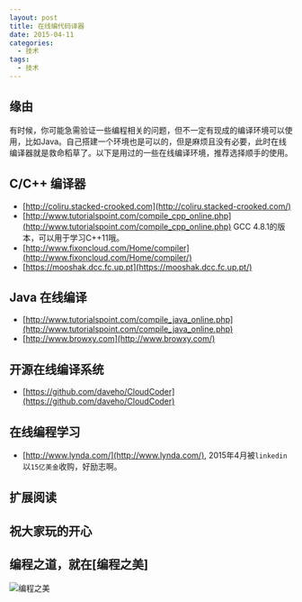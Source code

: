 ```yaml
---
layout: post
title: 在线编代码译器
date: 2015-04-11
categories:
  - 技术
tags:
  - 技术
---
```

## 缘由

有时候，你可能急需验证一些编程相关的问题，但不一定有现成的编译环境可以使用，比如Java。自己搭建一个环境也是可以的，但是麻烦且没有必要，此时在线编译器就是救命稻草了。以下是用过的一些在线编译环境，推荐选择顺手的使用。


## C/C++ 编译器

* [http://coliru.stacked-crooked.com](http://coliru.stacked-crooked.com/)
* [http://www.tutorialspoint.com/compile_cpp_online.php](http://www.tutorialspoint.com/compile_cpp_online.php) GCC 4.8.1的版本，可以用于学习C++11哦。
* [http://www.fixoncloud.com/Home/compiler](http://www.fixoncloud.com/Home/compiler/)
* [https://mooshak.dcc.fc.up.pt](https://mooshak.dcc.fc.up.pt/)


## Java 在线编译 
 
* [http://www.tutorialspoint.com/compile_java_online.php](http://www.tutorialspoint.com/compile_java_online.php)
* [http://www.browxy.com](http://www.browxy.com/)


## 开源在线编译系统

* [https://github.com/daveho/CloudCoder](https://github.com/daveho/CloudCoder)


## 在线编程学习

* [http://www.lynda.com/](http://www.lynda.com/), 2015年4月被`linkedin`以`15亿美金`收购，好励志啊。



## 扩展阅读


## 祝大家玩的开心

## 编程之道，就在[编程之美]

![编程之美](/img/weixin_qr.jpg)

